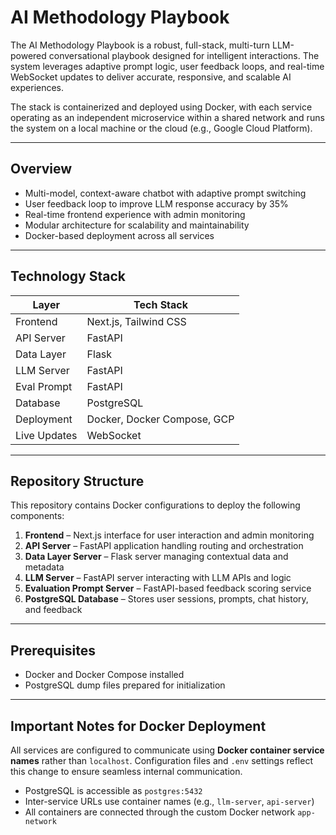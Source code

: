 # AI Methodology Playbook

The AI Methodology Playbook is a robust, full-stack, multi-turn LLM-powered conversational playbook designed for intelligent interactions. The system leverages adaptive prompt logic, user feedback loops, and real-time WebSocket updates to deliver accurate, responsive, and scalable AI experiences.

The stack is containerized and deployed using Docker, with each service operating as an independent microservice within a shared network and runs the system on a local machine or the cloud (e.g., Google Cloud Platform).

---

## Overview

- Multi-model, context-aware chatbot with adaptive prompt switching
- User feedback loop to improve LLM response accuracy by 35%
- Real-time frontend experience with admin monitoring
- Modular architecture for scalability and maintainability
- Docker-based deployment across all services

---

## Technology Stack

| Layer        | Tech Stack                          |
|--------------|-------------------------------------|
| Frontend     | Next.js, Tailwind CSS               |
| API Server   | FastAPI                             |
| Data Layer   | Flask                               |
| LLM Server   | FastAPI                             |
| Eval Prompt  | FastAPI                             |
| Database     | PostgreSQL                          |
| Deployment   | Docker, Docker Compose, GCP         |
| Live Updates | WebSocket                           |

---

## Repository Structure

This repository contains Docker configurations to deploy the following components:

1. **Frontend** – Next.js interface for user interaction and admin monitoring  
2. **API Server** – FastAPI application handling routing and orchestration  
3. **Data Layer Server** – Flask server managing contextual data and metadata  
4. **LLM Server** – FastAPI server interacting with LLM APIs and logic  
5. **Evaluation Prompt Server** – FastAPI-based feedback scoring service  
6. **PostgreSQL Database** – Stores user sessions, prompts, chat history, and feedback

---

## Prerequisites

- Docker and Docker Compose installed
- PostgreSQL dump files prepared for initialization

---

## Important Notes for Docker Deployment

All services are configured to communicate using **Docker container service names** rather than `localhost`. Configuration files and `.env` settings reflect this change to ensure seamless internal communication.

- PostgreSQL is accessible as `postgres:5432`
- Inter-service URLs use container names (e.g., `llm-server`, `api-server`)
- All containers are connected through the custom Docker network `app-network`
